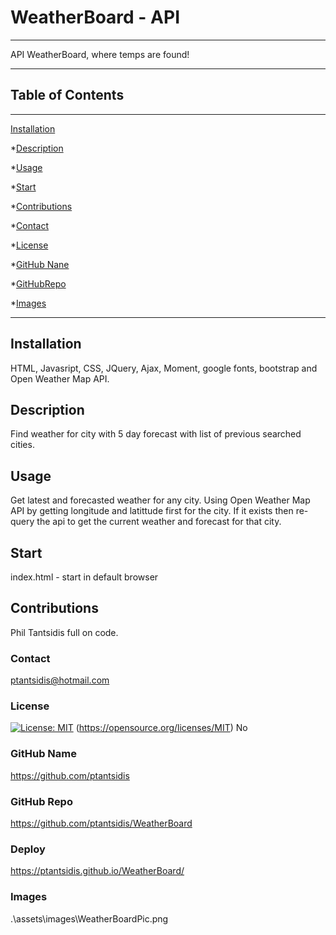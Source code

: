  # WeatherBoard - API
____
  API WeatherBoard, where temps are found!
____  
  ## Table of Contents
____
  [Installation](#installation)

  *[Description](#desc)

  *[Usage](#usage)

  *[Start](#start)
  
  *[Contributions](#contributions)

  *[Contact](#contact)

  *[License](#license)

  *[GitHub Nane](#githubname)

  *[GitHubRepo](#githubrepo)

  *[Images](#images)
____  
  ## Installation
  HTML, Javasript, CSS, JQuery, Ajax, Moment, google fonts, bootstrap and Open Weather Map API. 

  ## Description
  Find weather for city with 5 day forecast with list of previous searched cities.

  ## Usage
  Get latest and forecasted weather for any city. Using Open Weather Map API by getting longitude and latittude first for the city. If it exists then re-query the api to get the current weather and forecast for that city. 

  ## Start
  index.html - start in default browser

  ## Contributions
  Phil Tantsidis full on code.
    
  ###  Contact
  ptantsidis@hotmail.com
    
  ### License
  [![License: MIT](https://img.shields.io/badge/License-MIT-yellow.svg)](https://opensource.org/licenses/MIT)
  (https://opensource.org/licenses/MIT)
  No

  ### GitHub Name
  https://github.com/ptantsidis
  
  ### GitHub Repo
  https://github.com/ptantsidis/WeatherBoard

  ### Deploy
  https://ptantsidis.github.io/WeatherBoard/

  ### Images  
  .\assets\images\WeatherBoardPic.png